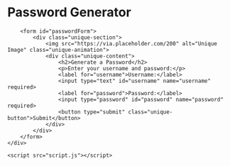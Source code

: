 <!DOCTYPE html>
<html lang="en">
<head>
    <meta charset="UTF-8">
    <meta name="viewport" content="width=device-width, initial-scale=1.0">
    <title>Password Generator</title>
    <link rel="stylesheet" href="style.css">
</head>
<body>
    <div class="container">
        <h1>Password Generator</h1>

        <form id="passwordForm">
            <div class="unique-section">
                <img src="https://via.placeholder.com/200" alt="Unique Image" class="unique-animation">
                <div class="unique-content">
                    <h2>Generate a Password</h2>
                    <p>Enter your username and password:</p>
                    <label for="username">Username:</label>
                    <input type="text" id="username" name="username" required>
                    <label for="password">Password:</label>
                    <input type="password" id="password" name="password" required>
                    <button type="submit" class="unique-button">Submit</button>
                </div>
            </div>
        </form>
    </div>

    <script src="script.js"></script>
</body>
</html>
